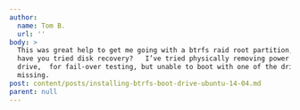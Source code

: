 ```yaml
---
author:
  name: Tom B.
  url: ''
body: >
  This was great help to get me going with a btrfs raid root partition,  but
  have you tried disk recovery?   I’ve tried physically removing power to one
  drive,  for fail-over testing, but unable to boot with one of the drives
  missing.
post: content/posts/installing-btrfs-boot-drive-ubuntu-14-04.md
parent: null
---
```



